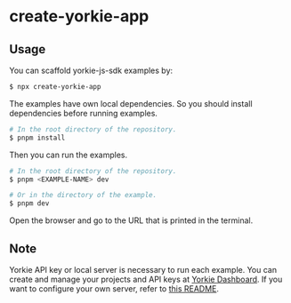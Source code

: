 # create-yorkie-app

## Usage

You can scaffold yorkie-js-sdk examples by:

```bash
$ npx create-yorkie-app
```

The examples have own local dependencies. So you should install dependencies before running examples.

```bash
# In the root directory of the repository.
$ pnpm install
```

Then you can run the examples.

```bash
# In the root directory of the repository.
$ pnpm <EXAMPLE-NAME> dev

# Or in the directory of the example.
$ pnpm dev
```

Open the browser and go to the URL that is printed in the terminal.

## Note

Yorkie API key or local server is necessary to run each example.
You can create and manage your projects and API keys at [Yorkie Dashboard](https://yorkie.dev/dashboard). If you want to configure your own server, refer to [this README](../../examples/README.md).
